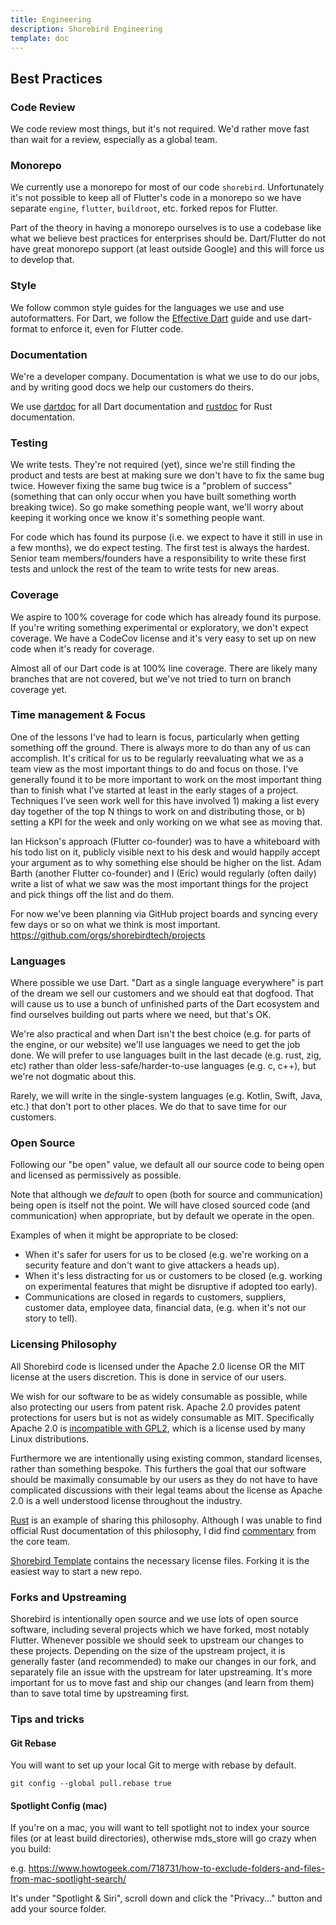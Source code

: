 ```yaml
---
title: Engineering
description: Shorebird Engineering
template: doc
---
```


## Best Practices

### Code Review

We code review most things, but it's not required. We'd rather move fast than
wait for a review, especially as a global team.

### Monorepo

We currently use a monorepo for most of our code `shorebird`. Unfortunately
it's not possible to keep all of Flutter's code in a monorepo so we have
separate `engine`, `flutter`, `buildroot`, etc. forked repos for Flutter.

Part of the theory in having a monorepo ourselves is to
use a codebase like what we believe best practices for enterprises should be.
Dart/Flutter do not have great monorepo support (at least outside Google) and
this will force us to develop that.

### Style

We follow common style guides for the languages we use and use autoformatters.
For Dart, we follow the [Effective
Dart](https://dart.dev/guides/language/effective-dart) guide and use dart-format
to enforce it, even for Flutter code.

### Documentation

We're a developer company. Documentation is what we use to do our jobs, and by
writing good docs we help our customers do theirs.

We use [dartdoc](https://dart.dev/tools/dartdoc) for all Dart documentation and
[rustdoc](https://doc.rust-lang.org/rustdoc/) for Rust documentation.

### Testing

We write tests. They're not required (yet), since we're still finding the
product and tests are best at making sure we don't have to fix the same bug
twice. However fixing the same bug twice is a "problem of success" (something
that can only occur when you have built something worth breaking twice). So go
make something people want, we'll worry about keeping it working once we know
it's something people want.

For code which has found its purpose (i.e. we expect to have it still in use
in a few months), we do expect testing. The first test is always the
hardest. Senior team members/founders have a responsibility to write these
first tests and unlock the rest of the team to write tests for new areas.

### Coverage

We aspire to 100% coverage for code which has already found its purpose. If
you're writing something experimental or exploratory, we don't expect coverage.
We have a CodeCov license and it's very easy to set up on new code when it's
ready for coverage.

Almost all of our Dart code is at 100% line coverage. There are likely many
branches that are not covered, but we've not tried to turn on branch coverage
yet.

### Time management & Focus

One of the lessons I've had to learn is focus, particularly when getting
something off the ground. There is always more to do than any of us can
accomplish. It's critical for us to be regularly reevaluating what we as a team
view as the most important things to do and focus on those. I've generally
found it to be more important to work on the most important thing than to finish
what I've started at least in the early stages of a project. Techniques I've
seen work well for this have involved 1) making a list every day together of the
top N things to work on and distributing those, or b) setting a KPI for the week
and only working on we what see as moving that.

Ian Hickson's approach (Flutter co-founder) was to have a whiteboard with his
todo list on it, publicly visible next to his desk and would happily accept your
argument as to why something else should be higher on the list. Adam Barth
(another Flutter co-founder) and I (Eric) would regularly (often daily) write a
list of what we saw was the most important things for the project and pick
things off the list and do them.

For now we've been planning via GitHub project boards and syncing every few
days or so on what we think is most important.
https://github.com/orgs/shorebirdtech/projects

### Languages

Where possible we use Dart. "Dart as a single language everywhere" is part of
the dream we sell our customers and we should eat that dogfood. That will cause
us to use a bunch of unfinished parts of the Dart ecosystem and find ourselves
building out parts where we need, but that's OK.

We're also practical and when Dart isn't the best choice (e.g. for parts of the
engine, or our website) we'll use languages we need to get the job done. We
will prefer to use languages built in the last decade (e.g. rust, zig, etc)
rather than older less-safe/harder-to-use languages (e.g. c, c++), but we're not
dogmatic about this.

Rarely, we will write in the single-system languages (e.g. Kotlin, Swift, Java,
etc.) that don't port to other places. We do that to save time for our
customers.

### Open Source

Following our "be open" value, we default all our source code to being open and
licensed as permissively as possible.

Note that although we _default_ to open (both for source and communication)
being open is itself not the point. We will have closed sourced code (and
communication) when appropriate, but by default we operate in the open.

Examples of when it might be appropriate to be closed:

- When it's safer for users for us to be closed (e.g. we're working on a
  security feature and don't want to give attackers a heads up).
- When it's less distracting for us or customers to be closed (e.g. working on
  experimental features that might be disruptive if adopted too early).
- Communications are closed in regards to customers, suppliers, customer data,
  employee data, financial data, (e.g. when it's not our story to tell).

### Licensing Philosophy

All Shorebird code is licensed under the Apache 2.0 license OR the MIT license
at the users discretion. This is done in service of our users.

We wish for our software to be as widely consumable as possible, while also
protecting our users from patent risk. Apache 2.0 provides patent protections
for users but is not as widely consumable as MIT. Specifically Apache 2.0 is
[incompatible with
GPL2](https://www.apache.org/licenses/GPL-compatibility.html), which is a
license used by many Linux distributions.

Furthermore we are intentionally using existing common, standard licenses,
rather than something bespoke. This furthers the goal that our software should
be maximally consumable by our users as they do not have to have complicated
discussions with their legal teams about the license as Apache 2.0 is a well
understood license throughout the industry.

[Rust](https://github.com/rust-lang/rust/blob/master/COPYRIGHT) is an example of
sharing this philosophy. Although I was unable to find official Rust
documentation of this philosophy, I did find
[commentary](https://internals.rust-lang.org/t/rationale-of-apache-dual-licensing/8952/3)
from the core team.

[Shorebird Template](https://github.com/shorebirdtech/template) contains the
necessary license files. Forking it is the easiest way to start a new repo.

### Forks and Upstreaming

Shorebird is intentionally open source and we use lots of open source software,
including several projects which we have forked, most notably Flutter. Whenever
possible we should seek to upstream our changes to these projects. Depending on
the size of the upstream project, it is generally faster (and recommended) to
make our changes in our fork, and separately file an issue with the upstream
for later upstreaming. It's more important for us to move fast and ship our
changes (and learn from them) than to save total time by upstreaming first.

### Tips and tricks

#### Git Rebase

You will want to set up your local Git to merge with rebase by default.

`git config --global pull.rebase true`

#### Spotlight Config (mac)

If you're on a mac, you will want to tell spotlight not to index your source files (or at least build directories), otherwise mds_store will go crazy when you build:

e.g. https://www.howtogeek.com/718731/how-to-exclude-folders-and-files-from-mac-spotlight-search/

It's under "Spotlight & Siri", scroll down and click the "Privacy..." button and add your source folder.
